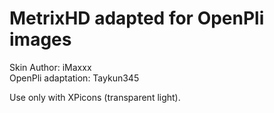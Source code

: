 MetrixHD adapted for OpenPli images
=================================================

Skin Author: iMaxxx  
OpenPli adaptation: Taykun345

Use only with XPicons (transparent light).